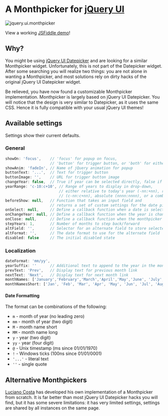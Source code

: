 # A Monthpicker for [jQuery UI][]

![jquery.ui.monthpicker][jquery.ui.monthpicker-image]

View a working [JSFiddle demo](http://jsfiddle.net/HXwBv/1/)!

## Why?

You might be using [jQuery UI Datepicker][] and are looking for a similar Monthpicker widget. Unfortunately, this is not part of the Datepicker widget. After some searching you will realize two things: you are not alone in wanting a Monthpicker, and most solutions rely on dirty hacks of the original jQuery UI Datepicker widget.

Be relieved, you have now found a customizable Monthpicker implementation. Monthpicker is largely based on jQuery UI Datepicker. You will notice that the design is very similar to Datepicker, as it uses the same CSS. Hence it is fully compatible with your usual jQuery UI themes!

## Available settings

Settings show their current defaults.

### General

```js
showOn: 'focus',    // 'focus' for popup on focus,
                    // 'button' for trigger button, or 'both' for either
showAnim: 'fadeIn', // Name of jQuery animation for popup
buttonText: '...',  // Text for trigger button
buttonImage: '',    // URL for trigger button image
changeYear: false,  // True if year can be selected directly, false if only prev/next
yearRange: 'c-10:c+10', // Range of years to display in drop-down,
                        // either relative to today's year (-nn:+nn), relative to currently displayed year
                        // (c-nn:c+nn), absolute (nnnn:nnnn), or a combination of the above (nnnn:-n)
beforeShow: null,   // Function that takes an input field and
                    // returns a set of custom settings for the date picker
onSelect: null,     // Define a callback function when a date is selected
onChangeYear: null, // Define a callback function when the year is changed
onClose: null,      // Define a callback function when the monthpicker is closed
stepYears: 1,       // Number of months to step back/forward
altField: '',       // Selector for an alternate field to store selected dates into
altFormat: '',      // The date format to use for the alternate field
disabled: false     // The initial disabled state
```

### Localization

```js
dateFormat: 'mm/yy',
yearSuffix: ''      // Additional text to append to the year in the month headers
prevText: 'Prev',   // Display text for previous month link
nextText: 'Next',   // Display text for next month link
monthNames: ['January','February','March','April','May','June', 'July','August','September','October', 'November','December'], // Names of months for drop-down and formatting
monthNamesShort: ['Jan', 'Feb', 'Mar', 'Apr', 'May', 'Jun', 'Jul', 'Aug', 'Sep', 'Oct', 'Nov', 'Dec'], // For formatting
```

#### Date Formatting

The format can be combinations of the following:

- `m`  - month of year (no leading zero)
- `mm` - month of year (two digit)
- `M`  - month name short
- `MM` - month name long
- `y`  - year (two digit)
- `yy` - year (four digit)
- `@` - Unix timestamp (ms since 01/01/1970)
- `!` - Windows ticks (100ns since 01/01/0001)
- `'...'` - literal text
- `''` - single quote

## Alternative Monthpickers

[Luciano Costa][] has developed his own implementation of a Monthpicker from scratch. It is far better than most jQuery UI Datepicker hacks you will find, but it has some severe limitations: it has very limited settings, settings are shared by all instances on the same page.

[jQuery UI]: http://jqueryui.com
[jQuery UI Datepicker]: http://jqueryui.com/demos/datepicker/
[jquery.ui.monthpicker-image]: http://i.imgur.com/wWCel0I.png
[Luciano Costa]: https://github.com/lucianocosta/jquery.mtz.monthpicker
